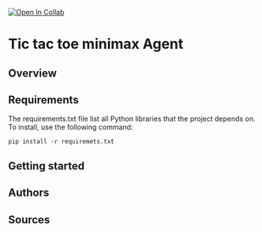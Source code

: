 [![Open In Collab](https://colab.research.google.com/assets/colab-badge.svg)](https://colab.research.google.com/drive/1ZUXPiV1-kVUIWXV1NPzytN4CJtumsSHE?usp=sharing)

# Tic tac toe minimax Agent
## Overview

## Requirements
The requirements.txt file list all Python libraries that the project depends on.  
To install, use the following command:

```
pip install -r requiremets.txt
```

## Getting started


## Authors

## Sources
